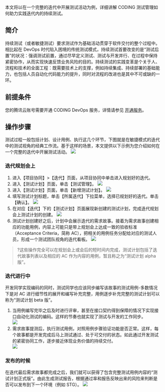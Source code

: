本文将以在一个完整的迭代中开展测试活动为例，详细讲解 CODING 测试管理如何助力实践迭代内的持续测试。

## 简介
持续测试（或者敏捷测试）要求测试作为基础活动贯穿于软件交付的整个过程中。相比起在 DevOps 时代陷入困境的传统测试模式，持续测试首要改变的是“测试后置”的状况：强调测试前置，通过尽早定义测试、测试与开发并行、在过程中保持紧密协作，从而实现快速反馈业务风险的目的。持续测试的实践变革是个关于人、流程和技术的全面工程：既需要技术上的支撑，例如持续集成、持续部署的基础能力，也包括人员自动化代码能力的提升，同时对流程的改进也是其中不可或缺的一环。


## 前提条件

您的腾讯云账号需要开通 CODING DevOps 服务，详情请参见 [开通服务](https://cloud.tencent.com/document/product/1115/37268)。



## 操作步骤

测试过程一般包括计划、设计用例、执行这几个环节，下图就是在敏捷模式的迭代中的测试视角的经典工作流。基于这样的场景，本文提供以下示例为您介绍如何在一个完整的迭代中开展测试活动。
![](https://main.qcloudimg.com/raw/d338a134cc76f669de928374a12bdcae.png)



### 迭代规划会上
1. 进入【项目协同】>【迭代】页面，从项目协同中单击进入规划好的迭代。
2. 进入【测试计划】页面，单击【测试管理】。
![](https://main.qcloudimg.com/raw/82291b681fb04c79b4cd09389ac5aa66.png)
3. 进入【测试计划】页面，单击【新增测试计划】。
![](https://main.qcloudimg.com/raw/c4b232a60070aa5e221d7c5bf68cd254.png)
4. 填写测试计划标题，单击【所属迭代】下拉菜单，选择已规划好的迭代。单击【确认】。
![](https://main.qcloudimg.com/raw/7c13b16e8466a727c81586516ef47c92.png)
5. 在对应【迭代】下的【测试计划】页面展现新创建的测试计划，完成迭代规划会上测试计划的创建。
![](https://main.qcloudimg.com/raw/e207e512b9acaf68c0157825e722645c.png)
6. 测试计划创建好之后，计划中会展示迭代的需求故事。接着为需求故事创建相应的功能用例，内容上可能只是带上规划会上达成一致的验收标准（Acceptance Criteria，简称 AC），把相关的用例任务分配给对应的测试人员，形成一个测试团队视角的迭代看板。
![](https://main.qcloudimg.com/raw/304cc67a210295fe29022687155b7ff2.png)
>?这些操作完全可以在规划会上或会后的短时间内完成，测试计划包括了迭代故事列表以及相应的 AC 作为内容的用例，暂且称之为“测试计划 alpha 版”。

### 迭代进行中

开发同学实现编码的同时，测试同学也应该同步编写该故事的测试用例-多数情况下是对 AC 进行细节性的展开和编写补充完整，用例逐步补充完整的测试计划可以称为“测试计划 beta 版”。
1. 当用例编写完毕之后及时进行评审，甚至在接口契约得到保障的情况下实现接口自动化测试的编码。这样的节奏也就实现了测试与开发的工作同步。  
![](https://main.qcloudimg.com/raw/63fc20ddb2ebb34b6aaec51847a5f74b.png)
2. 需求故事提测后，执行测试用例，对照用例步骤验证功能是否正常。这样，每个故事都是开发完成后马上测试通过、处于可交付的状态。如此通过开发测试的紧密协同工作，逐步接近体现业务价值的持续交付。  
![](https://main.qcloudimg.com/raw/df6f365fc02209a60eff917d93cff739.png)

### 发布的时候

在迭代最后需求故事都完成之后，我们就可以获得了包含完整测试用例内容的“测试计划正式版”。由此生成测试报告，根据通过率和报告反映出来的风险来判断是否可以发布到下一个环境（例如 STG）。
![](https://main.qcloudimg.com/raw/ded1a561ebc7f6965f04d90ceae02f1d.png)


